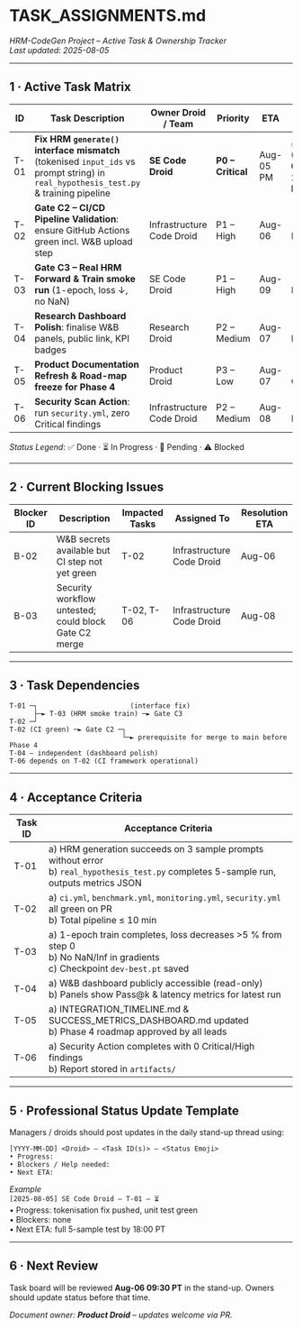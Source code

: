 # TASK_ASSIGNMENTS.md
_HRM-CodeGen Project – Active Task & Ownership Tracker_  
_Last updated: 2025-08-05_

---

## 1 · Active Task Matrix

| ID | Task Description | Owner Droid / Team | Priority | ETA | Status |
|----|------------------|--------------------|----------|-----|--------|
| T-01 | **Fix HRM `generate()` interface mismatch** (tokenised `input_ids` vs prompt string) in `real_hypothesis_test.py` & training pipeline | **SE Code Droid** | **P0 – Critical** | Aug-05 PM | ✅ **Done (2025-08-05 18:20 PT)** |
| T-02 | **Gate C2 – CI/CD Pipeline Validation**: ensure GitHub Actions green incl. W&B upload step | Infrastructure Code Droid | P1 – High | Aug-06 | 🔄 Pending |
| T-03 | **Gate C3 – Real HRM Forward & Train smoke run** (1-epoch, loss ↓, no NaN) | SE Code Droid | P1 – High | Aug-09 | 🔄 Pending |
| T-04 | **Research Dashboard Polish**: finalise W&B panels, public link, KPI badges | Research Droid | P2 – Medium | Aug-07 | 🔄 Pending |
| T-05 | **Product Documentation Refresh & Road-map freeze for Phase 4** | Product Droid | P3 – Low | Aug-07 | 🔄 Ongoing |
| T-06 | **Security Scan Action**: run `security.yml`, zero Critical findings | Infrastructure Code Droid | P2 – Medium | Aug-08 | 🔄 Pending |

_Status Legend_: ✅ Done · ⏳ In Progress · 🔄 Pending · ⚠ Blocked

---

## 2 · Current Blocking Issues

| Blocker ID | Description | Impacted Tasks | Assigned To | Resolution ETA |
|------------|-------------|----------------|-------------|----------------|
| B-02 | W&B secrets available but CI step not yet green | T-02 | Infrastructure Code Droid | Aug-06 |
| B-03 | Security workflow untested; could block Gate C2 merge | T-02, T-06 | Infrastructure Code Droid | Aug-08 |

---

## 3 · Task Dependencies

```
T-01 ─┐                       (interface fix)
      ├─► T-03 (HRM smoke train) ─► Gate C3
T-02 ─┘
T-02 (CI green) ─► Gate C2 ─┐
                            └─► prerequisite for merge to main before Phase 4
T-04 – independent (dashboard polish)
T-06 depends on T-02 (CI framework operational)
```

---

## 4 · Acceptance Criteria

| Task ID | Acceptance Criteria |
|---------|---------------------|
| T-01 | a) HRM generation succeeds on 3 sample prompts without error<br>b) `real_hypothesis_test.py` completes 5-sample run, outputs metrics JSON |
| T-02 | a) `ci.yml`, `benchmark.yml`, `monitoring.yml`, `security.yml` all green on PR<br>b) Total pipeline ≤ 10 min |
| T-03 | a) 1-epoch train completes, loss decreases >5 % from step 0<br>b) No NaN/Inf in gradients<br>c) Checkpoint `dev-best.pt` saved |
| T-04 | a) W&B dashboard publicly accessible (read-only)<br>b) Panels show Pass@k & latency metrics for latest run |
| T-05 | a) INTEGRATION_TIMELINE.md & SUCCESS_METRICS_DASHBOARD.md updated<br>b) Phase 4 roadmap approved by all leads |
| T-06 | a) Security Action completes with 0 Critical/High findings<br>b) Report stored in `artifacts/` |

---

## 5 · Professional Status Update Template

Managers / droids should post updates in the daily stand-up thread using:

```
[YYYY-MM-DD] <Droid> – <Task ID(s)> – <Status Emoji>
• Progress:
• Blockers / Help needed:
• Next ETA:
```

_Example_  
`[2025-08-05] SE Code Droid – T-01 – ⏳`  
• Progress: tokenisation fix pushed, unit test green  
• Blockers: none  
• Next ETA: full 5-sample test by 18:00 PT

---

## 6 · Next Review

Task board will be reviewed **Aug-06 09:30 PT** in the stand-up. Owners should update status before that time.

_Document owner: **Product Droid** – updates welcome via PR._  
